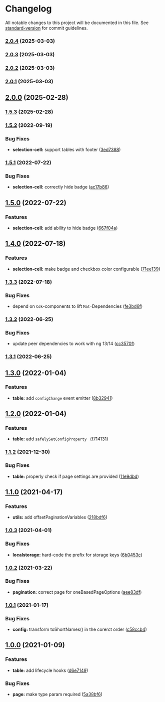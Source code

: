 # Changelog

All notable changes to this project will be documented in this file. See [standard-version](https://github.com/conventional-changelog/standard-version) for commit guidelines.

### [2.0.4](https://github.com/evolkmann/ngx-material-data-table/compare/v2.0.3...v2.0.4) (2025-03-03)

### [2.0.3](https://github.com/evolkmann/ngx-material-data-table/compare/v2.0.2...v2.0.3) (2025-03-03)

### [2.0.2](https://github.com/evolkmann/ngx-material-data-table/compare/v2.0.1...v2.0.2) (2025-03-03)

### [2.0.1](https://github.com/evolkmann/ngx-material-data-table/compare/v2.0.0...v2.0.1) (2025-03-03)

## [2.0.0](https://github.com/evolkmann/ngx-material-data-table/compare/v1.5.3...v2.0.0) (2025-02-28)

### [1.5.3](https://github.com/exportarts/ngx-material-data-table/compare/v1.5.2...v1.5.3) (2025-02-28)

### [1.5.2](https://github.com/exportarts/ngx-material-data-table/compare/v1.5.1...v1.5.2) (2022-09-19)


### Bug Fixes

* **selection-cell:** support tables with footer ([3ed7388](https://github.com/exportarts/ngx-material-data-table/commit/3ed73884ca3aa667ab7ec3aa5b5b6d8c5472ef43))

### [1.5.1](https://github.com/exportarts/ngx-material-data-table/compare/v1.5.0...v1.5.1) (2022-07-22)


### Bug Fixes

* **selection-cell:** correctly hide badge ([ac17b86](https://github.com/exportarts/ngx-material-data-table/commit/ac17b86af0950c88e0e64f9bb5301754c00b769f))

## [1.5.0](https://github.com/exportarts/ngx-material-data-table/compare/v1.4.0...v1.5.0) (2022-07-22)


### Features

* **selection-cell:** add ability to hide badge ([667f04a](https://github.com/exportarts/ngx-material-data-table/commit/667f04a7b8806d5ef2e3f85b5f1953db30727a25))

## [1.4.0](https://github.com/exportarts/ngx-material-data-table/compare/v1.3.3...v1.4.0) (2022-07-18)


### Features

* **selection-cell:** make badge and checkbox color configurable ([71ee139](https://github.com/exportarts/ngx-material-data-table/commit/71ee139a26c1ea5a3fcce61b1e79a57872c28d82))

### [1.3.3](https://github.com/exportarts/ngx-material-data-table/compare/v1.3.2...v1.3.3) (2022-07-18)


### Bug Fixes

* depend on `Cdk`-components to lift `Mat`-Dependencies ([fe3bd6f](https://github.com/exportarts/ngx-material-data-table/commit/fe3bd6f1bed36bf1e4266a4b2a7488c2ce4bcdae))

### [1.3.2](https://github.com/exportarts/ngx-material-data-table/compare/v1.3.1...v1.3.2) (2022-06-25)


### Bug Fixes

* update peer dependencies to work with ng 13/14 ([cc3570f](https://github.com/exportarts/ngx-material-data-table/commit/cc3570f91fd8bf723968305fbb70ecbe25469c84))

### [1.3.1](https://github.com/exportarts/ngx-material-data-table/compare/v1.3.0...v1.3.1) (2022-06-25)

## [1.3.0](https://github.com/exportarts/ngx-material-data-table/compare/v1.2.0...v1.3.0) (2022-01-04)


### Features

* **table:** add `configChange` event emitter ([8b32941](https://github.com/exportarts/ngx-material-data-table/commit/8b32941bb5d9a101a47be3b2cdd6dedc1940b7f3))

## [1.2.0](https://github.com/exportarts/ngx-material-data-table/compare/v1.1.3-pre.0...v1.2.0) (2022-01-04)


### Features

* **table:** add `safelySetConfigProperty ` ([f714131](https://github.com/exportarts/ngx-material-data-table/commit/f7141312d6a3da646d310182044365dd432ddc8c))


### [1.1.2](https://github.com/exportarts/ngx-material-data-table/compare/v1.1.1...v1.1.2) (2021-12-30)

### Bug Fixes

* **table:** properly check if page settings are provided ([11e9dbd](https://github.com/exportarts/ngx-material-data-table/commit/11e9dbd5adb51f99088da7bf9c5380b05aefec16))


## [1.1.0](https://github.com/exportarts/ngx-material-data-table/compare/v1.0.3...v1.1.0) (2021-04-17)

### Features

* **utils:** add offsetPaginationVariables ([218bdf6](https://github.com/exportarts/ngx-material-data-table/commit/218bdf6e061210739e9e38a0885356b141a60cd8))

### [1.0.3](https://github.com/exportarts/ngx-material-data-table/compare/v1.0.2...v1.0.3) (2021-04-01)


### Bug Fixes

* **localstorage:** hard-code the prefix for storage keys ([6b0453c](https://github.com/exportarts/ngx-material-data-table/commit/6b0453c92d1c38d7edcd00348d21344760ad4def))

### [1.0.2](https://github.com/exportarts/ngx-material-data-table/compare/v1.0.1...v1.0.2) (2021-03-22)


### Bug Fixes

* **pagination:** correct page for oneBasedPageOptions ([aee83df](https://github.com/exportarts/ngx-material-data-table/commit/aee83df82ca7868e153cef98122fa9aacea89221))

### [1.0.1](https://github.com/exportarts/ngx-material-data-table/compare/v1.0.0...v1.0.1) (2021-01-17)


### Bug Fixes

* **config:** transform toShortNames() in the corerct order ([c58ccb4](https://github.com/exportarts/ngx-material-data-table/commit/c58ccb4c8969f1a43846369a8e5736d5258465d1))

## [1.0.0](https://github.com/exportarts/ngx-material-data-table/compare/v0.3.0...v1.0.0) (2021-01-09)


### Features

* **table:** add lifecycle hooks ([d6e7149](https://github.com/exportarts/ngx-material-data-table/commit/d6e71490172def6746e219963c31423848925f10))


### Bug Fixes

* **page:** make type param required ([5a38bf6](https://github.com/exportarts/ngx-material-data-table/commit/5a38bf6007e1330a1cc938a235ac8c6a92d85e33))
